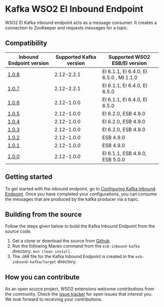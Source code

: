 # Kafka WSO2 EI Inbound Endpoint


WSO2 EI Kafka inbound endpoint acts as a message consumer. It creates a connection to ZooKeeper and requests messages for a topic.

## Compatibility

| Inbound Endpoint version | Supported Kafka version | Supported WSO2 ESB/EI version |
| ------------- | ---------------|------------- |
| [1.0.8](https://github.com/wso2-extensions/esb-inbound-kafka/tree/org.apache.synapse.kafka.poll-1.0.8) | 2.12-2.2.1| EI 6.1.1, EI 6.4.0, EI 6.5.0  , MI 1.1.0  |
| [1.0.7](https://github.com/wso2-extensions/esb-inbound-kafka/tree/org.apache.synapse.kafka.poll-1.0.7) | 2.12-2.2.1 | EI 6.1.1, EI 6.4.0, EI 6.5.0    |
| [1.0.6](https://github.com/wso2-extensions/esb-inbound-kafka/tree/org.apache.synapse.kafka.poll-1.0.6) | 2.12-1.0.0 | EI 6.1.1, EI 6.4.0, EI 6.5.0    |
| [1.0.5](https://github.com/wso2-extensions/esb-inbound-kafka/tree/org.apache.synapse.kafka.poll-1.0.5) | 2.12-1.0.0 | EI 6.2.0, ESB 4.9.0     |
| [1.0.4](https://github.com/wso2-extensions/esb-inbound-kafka/tree/org.apache.synapse.kafka.poll-1.0.4) | 2.12-1.0.0 | EI 6.2.0, ESB 4.9.0    |
| [1.0.3](https://github.com/wso2-extensions/esb-inbound-kafka/tree/org.apache.synapse.kafka.poll-1.0.3) | 2.12-1.0.0 | EI 6.2.0, ESB 4.9.0    |
| [1.0.2](https://github.com/wso2-extensions/esb-inbound-kafka/tree/org.apache.synapse.kafka.poll-1.0.2) | 2.12-1.0.0 | ESB 4.9.0    |
| [1.0.1](https://github.com/wso2-extensions/esb-inbound-kafka/tree/org.apache.synapse.kafka.poll-1.0.1) | 2.12-1.0.0 | ESB 4.9.0    |
| [1.0.0](https://github.com/wso2-extensions/esb-inbound-kafka/tree/org.apache.synapse.kafka.poll-1.0.0) | 2.12-1.0.0 | EI 6.1.1, ESB 4.9.0, ESB 5.0.0    |

## Getting started

To get started with the inbound endpoint, go to [Configuring Kafka Inbound Endpoint](docs/config.md). Once you have completed your configurations, you can consume the messages that are produced by the kafka producer via a topic.   

## Building from the source

Follow the steps given below to build the Kafka Inbound Endpoint from the source code.

1. Get a clone or download the source from [Github](https://github.com/wso2-extensions/esb-inbound-kafka).
2. Run the following Maven command from the `esb-inbound-kafka` directory: `mvn clean install`.
3. The JAR file for the Kafka Inbound Endpoint is created in the `esb-inbound-kafka/target` directory.


## How you can contribute

As an open source project, WSO2 extensions welcome contributions from the community.
Check the [issue tracker](https://github.com/wso2-extensions/esb-inbound-kafka/issues) for open issues that interest you. We look forward to receiving your contributions.
